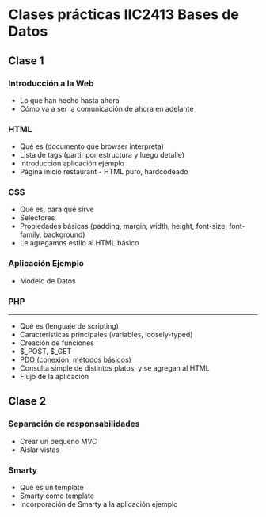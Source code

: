 Clases prácticas IIC2413 Bases de Datos
========

## Clase 1

### Introducción a la Web
* Lo que han hecho hasta ahora
* Cómo va a ser la comunicación de ahora en adelante

### HTML
* Qué es (documento que browser interpreta)
* Lista de tags (partir por estructura y luego detalle)
* Introducción aplicación ejemplo
* Página inicio restaurant - HTML puro, hardcodeado

### CSS
* Qué es, para qué sirve
* Selectores
* Propiedades básicas (padding, margin, width, height, font-size, font-family, background)
* Le agregamos estilo al HTML básico

### Aplicación Ejemplo
* Modelo de Datos

### PHP
------------------------
* Qué es (lenguaje de scripting)
* Características principales (variables, loosely-typed)
* Creación de funciones
* $_POST, $_GET
* PDO (conexión, métodos básicos)
* Consulta simple de distintos platos, y se agregan al HTML
* Flujo de la aplicación


## Clase 2

### Separación de responsabilidades
* Crear un pequeño MVC
* Aislar vistas

### Smarty
* Qué es un template
* Smarty como template
* Incorporación de Smarty a la aplicación ejemplo
